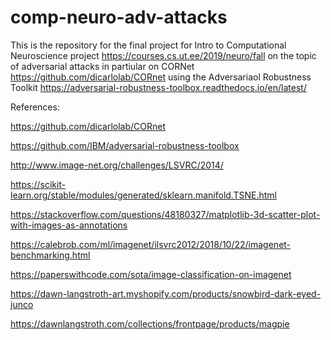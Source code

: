 # comp-neuro-adv-attacks
This is the repository for the final project for Intro to Computational Neuroscience project https://courses.cs.ut.ee/2019/neuro/fall on the topic of adversarial attacks in partiular on CORNet https://github.com/dicarlolab/CORnet using the Adversariaol Robustness Toolkit https://adversarial-robustness-toolbox.readthedocs.io/en/latest/


References:

https://github.com/dicarlolab/CORnet

https://github.com/IBM/adversarial-robustness-toolbox

http://www.image-net.org/challenges/LSVRC/2014/

https://scikit-learn.org/stable/modules/generated/sklearn.manifold.TSNE.html

https://stackoverflow.com/questions/48180327/matplotlib-3d-scatter-plot-with-images-as-annotations

https://calebrob.com/ml/imagenet/ilsvrc2012/2018/10/22/imagenet-benchmarking.html

https://paperswithcode.com/sota/image-classification-on-imagenet

https://dawn-langstroth-art.myshopify.com/products/snowbird-dark-eyed-junco

https://dawnlangstroth.com/collections/frontpage/products/magpie
